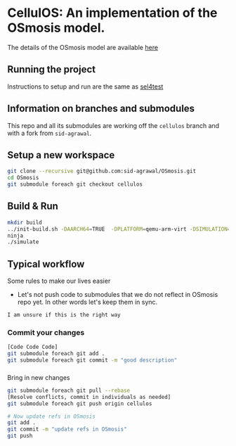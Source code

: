 # CellulOS: An implementation of the OSmosis model.
The details of the OSmosis model are available [here](https://arxiv.org/abs/2309.09291)

## Running the project
Instructions to setup and run are the same as [sel4test](https://docs.sel4.systems/projects/sel4test/)


## Information on branches and submodules
This repo and all its submodules are working off the `cellulos` branch
and with a fork from `sid-agrawal`.


## Setup a new workspace
```bash
git clone --recursive git@github.com:sid-agrawal/OSmosis.git
cd OSmosis
git submodule foreach git checkout cellulos
```

## Build & Run
```bash
mkdir build
../init-build.sh -DAARCH64=TRUE  -DPLATFORM=qemu-arm-virt -DSIMULATION=TRUE -DDEBUG=TRUE
ninja
./simulate
```

## Typical workflow
Some rules to make our lives easier
* Let's not push code to submodules that we do not reflect in OSmosis repo yet.
In other words let's keep them in sync.


`I am unsure if this is the right way`

### Commit your changes
```bash
[Code Code Code]
git submodule foreach git add .
git submodule foreach git commit -m "good description"
```
###
Bring in new changes
```bash
git submodule foreach git pull --rebase
[Resolve conflicts, commit in individuals as needed]
git submodule foreach git push origin cellulos

# Now update refs in OSmosis
git add .
git commit -m "update refs in OSmosis"
git push
```




